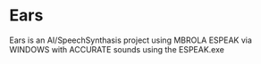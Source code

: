 # Ears
 Ears is an AI/SpeechSynthasis project using MBROLA ESPEAK via WINDOWS with ACCURATE sounds using the ESPEAK.exe
